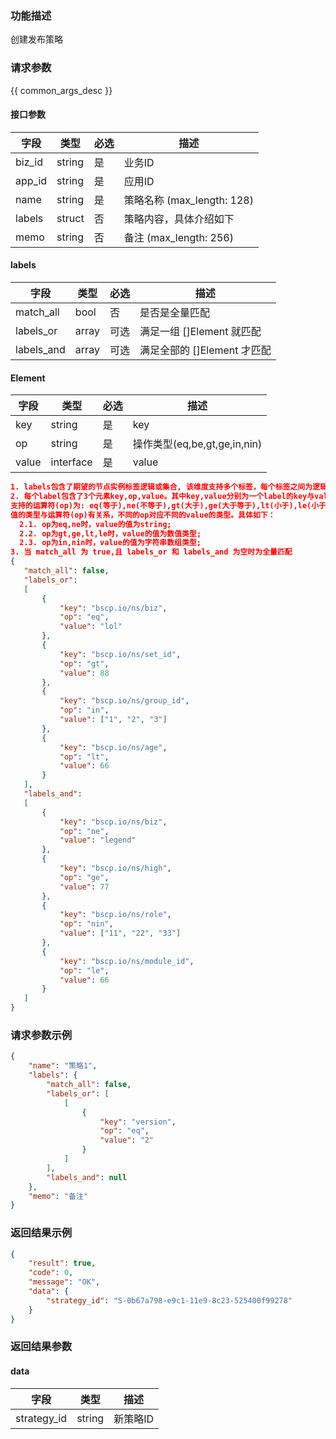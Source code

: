 ### 功能描述

创建发布策略

### 请求参数

{{ common_args_desc }}

#### 接口参数

| 字段           |  类型     | 必选   |  描述      |
|----------------|-----------|--------|------------|
| biz_id         |  string   | 是     | 业务ID     |
| app_id         |  string   | 是     | 应用ID     |
| name           |  string   | 是     | 策略名称 (max_length: 128) |
| labels        |  struct    | 否     | 策略内容，具体介绍如下 |
| memo           |  string   | 否     | 备注 (max_length: 256) |

#### labels

| 字段   |  类型   | 必选   |  描述      |
|--------|---------|--------|------------|
| match_all | bool | 否      | 是否是全量匹配 |
| labels_or |  array    | 可选     | 满足一组 []Element 就匹配 |
| labels_and |  array    | 可选    | 满足全部的 []Element 才匹配|

#### Element
| 字段   |  类型   | 必选   |  描述      |
|--------|---------|--------|------------|
| key | string | 是      | key |
| op |  string    | 是     | 操作类型(eq,be,gt,ge,in,nin) |
| value |  interface    | 是    | value|

```json
1. labels包含了期望的节点实例标签逻辑或集合, 该维度支持多个标签，每个标签之间为逻辑与的关系, labels_or与labels_and之间为或的关系。
2. 每个label包含了3个元素key,op,value。其中key,value分别为一个label的key与value的值；op为该label的key与value的运算方式，目前
支持的运算符(op)为: eq(等于),ne(不等于),gt(大于),ge(大于等于),lt(小于),le(小于等于),in(包含),nin(不包含）。期中lable的value的
值的类型与运算符(op)有关系，不同的op对应不同的value的类型。具体如下：
  2.1. op为eq,ne时，value的值为string;
  2.2. op为gt,ge,lt,le时，value的值为数值类型;
  2.3. op为in,nin时，value的值为字符串数组类型;
3. 当 match_all 为 true,且 labels_or 和 labels_and 为空时为全量匹配
{
   "match_all": false,
   "labels_or":
   [
       {
           "key": "bscp.io/ns/biz",
           "op": "eq",
           "value": "lol"
       },
       {
           "key": "bscp.io/ns/set_id",
           "op": "gt",
           "value": 88
       },
       {
           "key": "bscp.io/ns/group_id",
           "op": "in",
           "value": ["1", "2", "3"]
       },
       {
           "key": "bscp.io/ns/age",
           "op": "lt",
           "value": 66
       }
   ],
   "labels_and":
   [
       {
           "key": "bscp.io/ns/biz",
           "op": "ne",
           "value": "legend"
       },
       {
           "key": "bscp.io/ns/high",
           "op": "ge",
           "value": 77
       },
       {
           "key": "bscp.io/ns/role",
           "op": "nin",
           "value": ["11", "22", "33"]
       },
       {
           "key": "bscp.io/ns/module_id",
           "op": "le",
           "value": 66
       }
   ]
}
```

### 请求参数示例

```json
{
    "name": "策略1",
    "labels": {
        "match_all": false,
        "labels_or": [
            [
                {
                    "key": "version",
                    "op": "eq",
                    "value": "2"
                }
            ]
        ],
        "labels_and": null
    },
    "memo": "备注"
}
```

### 返回结果示例

```json
{
    "result": true,
    "code": 0,
    "message": "OK",
    "data": {
        "strategy_id": "S-0b67a798-e9c1-11e9-8c23-525400f99278"
    }
}
```

### 返回结果参数

#### data

| 字段         | 类型   | 描述     |
|--------------|--------|----------|
| strategy_id  | string | 新策略ID |
